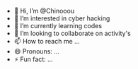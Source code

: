 - 👋 Hi, I’m @Chinooou
- 👀 I’m interested in cyber hacking
- 🌱 I’m currently learning codes
- 💞️ I’m looking to collaborate on activity's 
- 📫 How to reach me ...
- 😄 Pronouns: ...
- ⚡ Fun fact: ...

<!---
Chinooou/Chinooou is a ✨ special ✨ repository because its `README.md` (this file) appears on your GitHub profile.
You can click the Preview link to take a look at your changes.
--->
